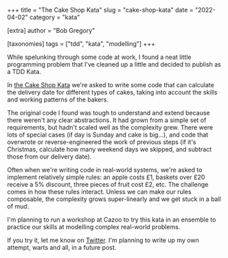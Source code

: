 +++
title = "The Cake Shop Kata"
slug = "cake-shop-kata"
date = "2022-04-02"
category = "kata"

[extra]
author = "Bob Gregory"

[taxonomies]
tags = ["tdd", "kata", "modelling"]
+++

While spelunking through some code at work, I found a neat little programming problem that I've cleaned up a little and decided to publish as a TDD Kata.

In [the Cake Shop Kata](https://github.com/bobthemighty/cake-shop-kata) we're asked to write some code that can calculate the delivery date for different types of cakes, taking into account the skills and working patterns of the bakers. 


<!-- more -->

The original code I found was tough to understand and extend because there weren't any clear abstractions. It had grown from a simple set of requirements, but hadn't scaled well as the complexity grew. There were lots of special cases (if day is Sunday and cake is big...), and code that overwrote or reverse-engineered the work of previous steps (if it's Christmas, calculate how many weekend days we skipped, and subtract those from our delivery date).

Often when we're writing code in real-world systems, we're asked to implement relatively simple rules: an apple costs £1, baskets over £20 receive a 5% discount, three pieces of fruit cost £2, etc. The challenge comes in how these rules interact. Unless we can make our rules composable, the complexity grows super-linearly and we get stuck in a ball of mud.

I'm planning to run a workshop at Cazoo to try this kata in an ensemble to practice our skills at modelling complex real-world problems.

If you try it, let me know on [Twitter](https://twitter.com/bob_the_mighty). I'm planning to write up my own attempt, warts and all, in a future post.
